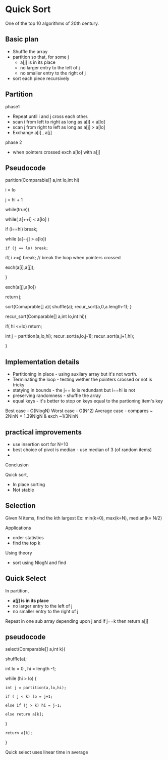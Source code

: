 Quick Sort
=

One of the top 10 algorithms of 20th century.


Basic plan
-

* Shuffle the array
* partition so that, for some j
  + a[j] is in its place
  + no larger entry to the left of j
  + no smaller entry to the right of j
* sort each piece recursively


Partition
-

phase1

* Repeat until i and j cross each other.
* scan i from left to right as long as a[i] < a[lo]
* scan j from right to left as long as a[j] > a[lo]
* Exchange a[i] , a[j]

phase 2

* when pointers crossed exch a[lo] with a[j]


Pseudocode
-

parition(Comparable[] a,int lo,int hi)

 i = lo

 j = hi + 1

 while(true){

  while( a[++i] < a[lo] )

   if (i==hi) break;

  while (a[--j] > a[lo])

    if (j == lo) break;

   if( i >=j) break; // break the loop when pointers crossed

   exch(a[i],a[j]);
   
 }
 
 exch(a[j],a[lo])
 
 return j;

sort(Comaprable[] a){
 shuffle(a);
 recur_sort(a,0,a.length-1);
}

recur_sort(Comparable[] a,int lo,int hi){

if( hi <=lo) return;

int j = partition(a,lo,hi);
recur_sort(a,lo,j-1);
recur_sort(a,j+1,hi);

}


Implementation details
-

* Partitioning in place - using auxilary array but it's not worth.
* Terminating the loop - testing wether the pointers crossed or not is tricky
* statying in bounds - the j== lo is redundant but i==hi is not
* preserving randomness - shuffle the array
* equal keys - it's better to stop on keys equal to the partioning item's key


Best case - O(NlogN)
Worst case - O(N^2)
Average case - compares ~ 2NlnN = 1.39NlgN & exch ~1/3NlnN

practical improvements
-

* use insertion sort for N=10
* best choice of pivot is median - use median of 3 (of random items)
* 

Conclusion

Quick sort,

 * In place sorting
 * Not stable
 
Selection
-

Given N items, find the kth largest
Ex: min(k=0), max(k=N), median(k= N/2)

Applications

* order statistics
* find the top k


Using theory

* sort using NlogN and find

Quick Select
-


In partition,

  + **a[j] is in its place**
  + no larger entry to the left of j
  + no smaller entry to the right of j
  
Repeat in one sub array depending upon j and if j==k then return a[j]

pseudocode
-

 select(Comparable[] a,int k){
  
 shuffle(a);
   
   int lo = 0 , hi = length -1;
 
   while (hi > lo) {
   
    int j = partition(a,lo,hi);
	
	if ( j < k) lo = j+1;
	
	else if (j > k) hi = j-1;
	
	else return a[k];   
   
   }
   
	return a[k];
 }
 
 
 Quick select uses linear time in average
